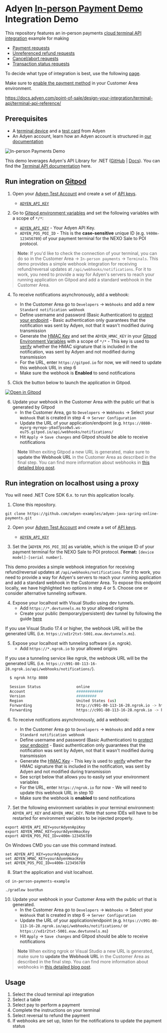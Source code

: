 # Adyen [In-person Payment Demo](https://docs.adyen.com/point-of-sale/) Integration Demo

This repository features an in-person payments [cloud terminal API integration](https://docs.adyen.com/point-of-sale/design-your-integration/choose-your-architecture/cloud/) example for making
- [Payment requests](https://docs.adyen.com/point-of-sale/basic-tapi-integration/make-a-payment/)
- [Unreferenced refund requests](https://docs.adyen.com/point-of-sale/basic-tapi-integration/refund-payment/referenced/)
- [Cancel/abort requests](https://docs.adyen.com/point-of-sale/basic-tapi-integration/cancel-a-transaction/)
- [Transaction status requests](https://docs.adyen.com/point-of-sale/basic-tapi-integration/verify-transaction-status/)

To decide what type of integration is best, use the following [page](https://docs.adyen.com/point-of-sale/design-your-integration/choose-your-architecture/#choosing-between-cloud-and-local).

Make sure to [enable the payment method](https://docs.adyen.com/point-of-sale/what-we-support/payment-methods/#add-payment-methods-to-your-account) in your Customer Area environment.

https://docs.adyen.com/point-of-sale/design-your-integration/terminal-api/terminal-api-reference/

## Prerequisites
- A [terminal device](https://docs.adyen.com/point-of-sale/user-manuals/) and a [test card](https://docs.adyen.com/point-of-sale/testing-pos-payments/) from Adyen
- An Adyen account, learn how an Adyen account is structured in [our documentation](https://docs.adyen.com/point-of-sale/design-your-integration/determine-account-structure/)


![In-person Payments Demo](wwwroot/images/cardinpersonpayments.gif)

This demo leverages Adyen's API Library for .NET ([GitHub](https://github.com/Adyen/adyen-dotnet-api-library) | [Docs](https://docs.adyen.com/development-resources/libraries?tab=c__5#csharp)).
You can find the [Terminal API documentation](https://docs.adyen.com/point-of-sale/design-your-integration/terminal-api/terminal-api-reference/) here.

## Run integration on [Gitpod](https://gitpod.io/)
1. Open your [Adyen Test Account](https://ca-test.adyen.com/ca/ca/overview/default.shtml) and create a set of [API keys](https://docs.adyen.com/user-management/how-to-get-the-api-key).
    - [`ADYEN_API_KEY`](https://docs.adyen.com/user-management/how-to-get-the-api-key)


2. Go to [Gitpod environment variables](https://gitpod.io/variables) and set the following variables with a scope of `*/*`:
   - [`ADYEN_API_KEY`](https://docs.adyen.com/user-management/how-to-get-the-api-key) - Your Adyen API Key.
   - `ADYEN_POS_POI_ID` - This is the **case-sensitive** unique ID (e.g. `V400m-123456789`) of your payment terminal for the NEXO Sale to POI protocol.

> **Note**: If you'd like to check the connection of your terminal, you can do so in the Customer Area → `In-person payments` → `Terminals`.
This demo provides a simple webhook integration for receiving refund/reversal updates at `/api/webhooks/notifications`. For it to work, you need to provide a way for Adyen's servers to reach your running application on Gitpod and add a standard webhook in the Customer Area.

4. To receive notifications asynchronously, add a webhook:
    - In the Customer Area go to `Developers` → `Webhooks` and add a new `Standard notification webhook`
    - Define username and password (Basic Authentication) to [protect your endpoint](https://docs.adyen.com/development-resources/webhooks/best-practices#security) - Basic authentication only guarantees that the notification was sent by Adyen, not that it wasn't modified during transmission
    - Generate the [HMAC Key](https://docs.adyen.com/development-resources/webhooks/verify-hmac-signatures) and set the `ADYEN_HMAC_KEY` in your [Gitpod Environment Variables](https://gitpod.io/variables) with a scope of `*/*` -  This key is used to [verify](https://docs.adyen.com/development-resources/webhooks/best-practices#security) whether the HMAC signature that is included in the notification, was sent by Adyen and not modified during transmission
    - For the URL, enter `https://gitpod.io` for now, we will need to update this webhook URL in step 6
    - Make sure the webhook is **Enabled** to send notifications


5. Click the button below to launch the application in Gitpod.

[![Open in Gitpod](https://gitpod.io/button/open-in-gitpod.svg)](https://gitpod.io/#https://github.com/adyen-examples/adyen-java-spring-online-payments/tree/main/in-person-payments-example)


6. Update your webhook in the Customer Area with the public url that is generated by Gitpod
   - In the Customer Area, go to `Developers` → `Webhooks` → Select your `Webhook` that is created in step 4 → `Server Configuration`
   - Update the URL of your application/endpoint (e.g. `https://8080-myorg-myrepo-y8ad7pso0w5.ws-eu75.gitpod.io/api/webhooks/notifications/`
   - Hit `Apply` → `Save changes` and Gitpod should be able to receive notifications

> **Note** When exiting Gitpod a new URL is generated, make sure to **update the Webhook URL** in the Customer Area as described in the final step.
> You can find more information about webhooks in [this detailed blog post](https://www.adyen.com/blog/Integrating-webhooks-notifications-with-Adyen-Checkout).

## Run integration on localhost using a proxy
You will need .NET Core SDK 6.x. to run this application locally.

1. Clone this repository.

```
git clone https://github.com/adyen-examples/adyen-java-spring-online-payments.git
```

2. Open your [Adyen Test Account](https://ca-test.adyen.com/ca/ca/overview/default.shtml) and create a set of [API keys](https://docs.adyen.com/user-management/how-to-get-the-api-key).
    - [`ADYEN_API_KEY`](https://docs.adyen.com/user-management/how-to-get-the-api-key)


3. Set the [`ADYEN_POS_POI_ID`] as variable, which is the unique ID of your payment terminal for the NEXO Sale to POI protocol. **Format:** `[device model]-[serial number]`.


This demo provides a simple webhook integration for receiving refund/reversal updates at `/api/webhooks/notifications`. For it to work, you need to provide a way for Adyen's servers to reach your running application and add a standard webhook in the Customer Area.
To expose this endpoint locally, we have highlighted two options in step 4 or 5. Choose one or consider alternative tunneling software.

4. Expose your localhost with Visual Studio using dev tunnels.
     - Add `https://*.devtunnels.ms` to your allowed origins
     - Create your public (temporary/persistent) dev tunnel by following the guide [here](https://learn.microsoft.com/en-us/aspnet/core/test/dev-tunnels?view=aspnetcore-7.0)

If you use Visual Studio 17.4 or higher, the webhook URL will be the generated URL (i.e. `https://xd1r2txt-5001.euw.devtunnels.ms`).

5. Expose your localhost with tunneling software (i.e. ngrok).
    - Add `https://*.ngrok.io` to your allowed origins

If you use a tunneling service like ngrok, the webhook URL will be the generated URL (i.e. `https://c991-80-113-16-28.ngrok.io/api/webhooks/notifications/`).

```bash
  $ ngrok http 8080

  Session Status                online
  Account                       ############
  Version                       #########
  Region                        United States (us)
  Forwarding                    http://c991-80-113-16-28.ngrok.io -> http://localhost:8080
  Forwarding                    https://c991-80-113-16-28.ngrok.io -> http://localhost:8080
```

6. To receive notifications asynchronously, add a webhook:
    - In the Customer Area go to `Developers` → `Webhooks` and add a new `Standard notification webhook`
    - Define username and password (Basic Authentication) to [protect your endpoint](https://docs.adyen.com/development-resources/webhooks/best-practices#security) - Basic authentication only guarantees that the notification was sent by Adyen, not that it wasn't modified during transmission
    - Generate the [HMAC Key](https://docs.adyen.com/development-resources/webhooks/verify-hmac-signatures) - This key is used to [verify](https://docs.adyen.com/development-resources/webhooks/best-practices#security) whether the HMAC signature that is included in the notification, was sent by Adyen and not modified during transmission
    - See script below that allows you to easily set your environment variables
    - For the URL, enter `https://ngrok.io` for now - We will need to update this webhook URL in step 10
    - Make sure the webhook is **enabled** to send notifications


7. Set the following environment variables in your terminal environment: `ADYEN_API_KEY` and `ADYEN_HMAC_KEY`. Note that some IDEs will have to be restarted for environment variables to be injected properly.

```shell
export ADYEN_API_KEY=yourAdyenApiKey
export ADYEN_HMAC_KEY=yourAdyenHmacKey
export ADYEN_POS_POI_ID=v400m-123456789
```

On Windows CMD you can use this command instead.

```shell
set ADYEN_API_KEY=yourAdyenApiKey
set ADYEN_HMAC_KEY=yourAdyenHmacKey
set ADYEN_POS_POI_ID=v400m-123456789
```

8. Start the application and visit localhost.

```shell
cd in-person-payments-example

./gradlew bootRun
```

10. Update your webhook in your Customer Area with the public url that is generated.
    - In the Customer Area go to `Developers` → `Webhooks` → Select your `Webhook` that is created in step 6 → `Server Configuration`
    - Update the URL of your application/endpoint (e.g. `https://c991-80-113-16-28.ngrok.io/api/webhooks/notifications/` or `https://xd1r2txt-5001.euw.devtunnels.ms`)
    - Hit `Apply` → `Save changes` and Gitpod should be able to receive notifications

> **Note** When exiting ngrok or Visual Studio a new URL is generated, make sure to **update the Webhook URL** in the Customer Area as described in the final step.
> You can find more information about webhooks in [this detailed blog post](https://www.adyen.com/blog/Integrating-webhooks-notifications-with-Adyen-Checkout).


## Usage
1. Select the cloud terminal api integration
2. Select a table
3. Select pay to perform a payment
4. Complete the instructions on your terminal
5. Select reversal to refund the payment
6. If webhooks are set up, listen for the notifications to update the payment status